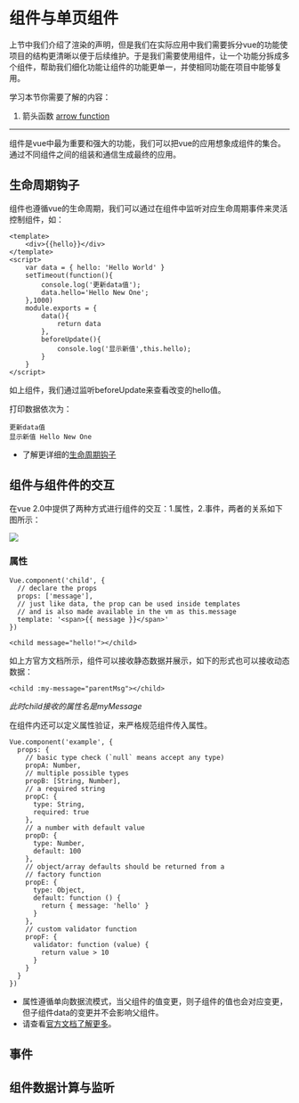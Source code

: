 # 组件与单页组件

上节中我们介绍了渲染的声明，但是我们在实际应用中我们需要拆分vue的功能使项目的结构更清晰以便于后续维护。于是我们需要使用组件，让一个功能分拆成多个组件，帮助我们细化功能让组件的功能更单一，并使相同功能在项目中能够复用。

学习本节你需要了解的内容：

1. 箭头函数 [arrow function](https://developer.mozilla.org/en-US/docs/Web/JavaScript/Reference/Functions/Arrow_functions)

---

组件是vue中最为重要和强大的功能，我们可以把vue的应用想象成组件的集合。通过不同组件之间的组装和通信生成最终的应用。

## 生命周期钩子

组件也遵循vue的生命周期，我们可以通过在组件中监听对应生命周期事件来灵活控制组件，如：

```
<template>
    <div>{{hello}}</div>
</template>
<script>
    var data = { hello: 'Hello World' }
    setTimeout(function(){
        console.log('更新data值');
        data.hello='Hello New One';
    },1000)
    module.exports = {
        data(){
            return data
        },
        beforeUpdate(){
            console.log('显示新值',this.hello);
        }
    }
</script>
```

如上组件，我们通过监听beforeUpdate来查看改变的hello值。

打印数据依次为：

```
更新data值
显示新值 Hello New One
```

* 了解更详细的[生命周期钩子](http://vuejs.org/api/#Options-Lifecycle-Hooks)

## 组件与组件件的交互

在vue 2.0中提供了两种方式进行组件的交互：1.属性，2.事件，两者的关系如下图所示：

![](http://vuejs.org/images/props-events.png)

### 属性

```
Vue.component('child', {
  // declare the props
  props: ['message'],
  // just like data, the prop can be used inside templates
  // and is also made available in the vm as this.message
  template: '<span>{{ message }}</span>'
})
```

```
<child message="hello!"></child>
```

如上方官方文档所示，组件可以接收静态数据并展示，如下的形式也可以接收动态数据：

```
<child :my-message="parentMsg"></child>
```

_此时child接收的属性名是myMessage_

在组件内还可以定义属性验证，来严格规范组件传入属性。

    Vue.component('example', {
      props: {
        // basic type check (`null` means accept any type)
        propA: Number,
        // multiple possible types
        propB: [String, Number],
        // a required string
        propC: {
          type: String,
          required: true
        },
        // a number with default value
        propD: {
          type: Number,
          default: 100
        },
        // object/array defaults should be returned from a
        // factory function
        propE: {
          type: Object,
          default: function () {
            return { message: 'hello' }
          }
        },
        // custom validator function
        propF: {
          validator: function (value) {
            return value > 10
          }
        }
      }
    })

* 属性遵循单向数据流模式，当父组件的值变更，则子组件的值也会对应变更，但子组件data的变更并不会影响父组件。
* 请查看[官方文档了解更多](http://vuejs.org/guide/components.html#Props)。

## 事件

## 组件数据计算与监听



